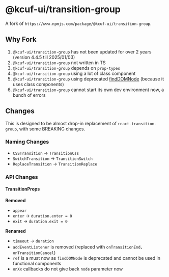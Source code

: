 # @kcuf-ui/transition-group

A fork of `https://www.npmjs.com/package/@kcuf-ui/transition-group`.

## Why Fork

1. `@kcuf-ui/transition-group` has not been updated for over 2 years (version 4.4.5 till 2025/01/03)
2. `@kcuf-ui/transition-group` not written in TS
3. `@kcuf-ui/transition-group` depends on `prop-types`
4. `@kcuf-ui/transition-group` using a lot of class component
5. `@kcuf-ui/transition-group` using deprecated [findDOMNode](https://legacy.reactjs.org/docs/react-dom.html) (because it uses class components)
6. `@kcuf-ui/transition-group` cannot start its own dev environment now, a bunch of errors

## Changes

This is designed to be almost drop-in replacement of `react-transition-group`, with some BREAKING changes.

### Naming Changes

* `CSSTransition` → `TransitionCss`
* `SwitchTransition` → `TransitionSwitch`
* `ReplaceTransition` → `TransitionReplace`

### API Changes

#### TransitionProps

**Removed**

* `appear`
* `enter` → `duration.enter = 0`
* `exit` → `duration.exit = 0`

**Renamed**

* `timeout` → `duration`
* `addEventListener` is removed (replaced with `onTransitionEnd`、`onTransitionCancel`)
* `ref` is a must now as `findDOMNode` is deprecated and cannot be used in functional components
* `onXx` callbacks do not give back `node` parameter now
